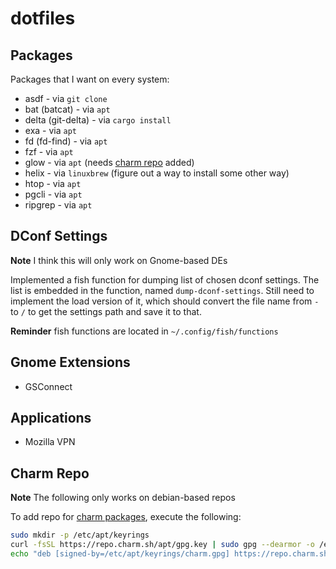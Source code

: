 # dotfiles

## Packages

Packages that I want on every system:

- asdf                 - via `git clone`
- bat (batcat)         - via `apt`
- delta (git-delta)    - via `cargo install`
- exa                  - via `apt`
- fd (fd-find)         - via `apt`
- fzf                  - via `apt`
- glow                 - via `apt` (needs [charm repo](#charm-repo) added)
- helix                - via `linuxbrew` (figure out a way to install some other way)
- htop                 - via `apt`
- pgcli                - via `apt`
- ripgrep              - via `apt`

## DConf Settings

**Note** I think this will only work on Gnome-based DEs 

Implemented a fish function for dumping list of chosen dconf settings.
The list is embedded in the function, named `dump-dconf-settings`. Still
need to implement the load version of it, which should convert the file
name from `-` to `/` to get the settings path and save it to that.

**Reminder** fish functions are located in `~/.config/fish/functions`

## Gnome Extensions

- GSConnect

## Applications

- Mozilla VPN

## Charm Repo

**Note** The following only works on debian-based repos

To add repo for [charm packages](https://github.com/charmbracelet),
execute the following:

```sh
sudo mkdir -p /etc/apt/keyrings
curl -fsSL https://repo.charm.sh/apt/gpg.key | sudo gpg --dearmor -o /etc/apt/keyrings/charm.gpg
echo "deb [signed-by=/etc/apt/keyrings/charm.gpg] https://repo.charm.sh/apt/ * *" | sudo tee /etc/apt/sources.list.d/charm.list
```